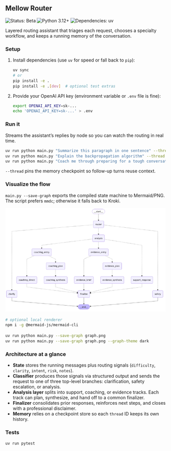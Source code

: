 ## Mellow Router

![Status: Beta](https://img.shields.io/badge/status-beta-orange)
![Python 3.12+](https://img.shields.io/badge/python-3.12%2B-blue)
![Dependencies: uv](https://img.shields.io/badge/deps-managed%20with%20uv-5C4EE5)

Layered routing assistant that triages each request, chooses a specialty workflow, and keeps a running memory of the conversation.

### Setup

1. Install dependencies (use `uv` for speed or fall back to `pip`):

   ```bash
   uv sync
   # or
   pip install -e .
   pip install -e .[dev]  # optional test extras
   ```

2. Provide your OpenAI API key (environment variable or `.env` file is fine):

   ```bash
   export OPENAI_API_KEY=sk-...
   echo 'OPENAI_API_KEY=sk-...' > .env
   ```

### Run it

Streams the assistant’s replies by node so you can watch the routing in real time.

```bash
uv run python main.py "Summarize this paragraph in one sentence" --thread user-123
uv run python main.py "Explain the backpropagation algorithm" --thread user-123
uv run python main.py "Coach me through preparing for a tough conversation" --thread user-123
```

`--thread` pins the memory checkpoint so follow-up turns reuse context.

### Visualize the flow

`main.py --save-graph` exports the compiled state machine to Mermaid/PNG. The script prefers `mmdc`; otherwise it falls back to Kroki.

![Router graph](graph.png)

```bash
# optional local renderer
npm i -g @mermaid-js/mermaid-cli

uv run python main.py --save-graph graph.png
uv run python main.py --save-graph graph.png --graph-theme dark
```

### Architecture at a glance

- **State** stores the running messages plus routing signals (`difficulty`, `clarity`, `intent`, `risk`, `notes`).
- **Classifier** produces those signals via structured output and sends the request to one of three top-level branches: clarification, safety escalation, or analysis.
- **Analysis layer** splits into support, coaching, or evidence tracks. Each track can plan, synthesize, and hand off to a common finalizer.
- **Finalizer** consolidates prior responses, reinforces next steps, and closes with a professional disclaimer.
- **Memory** relies on a checkpoint store so each `thread` ID keeps its own history.

### Tests

```bash
uv run pytest
```
